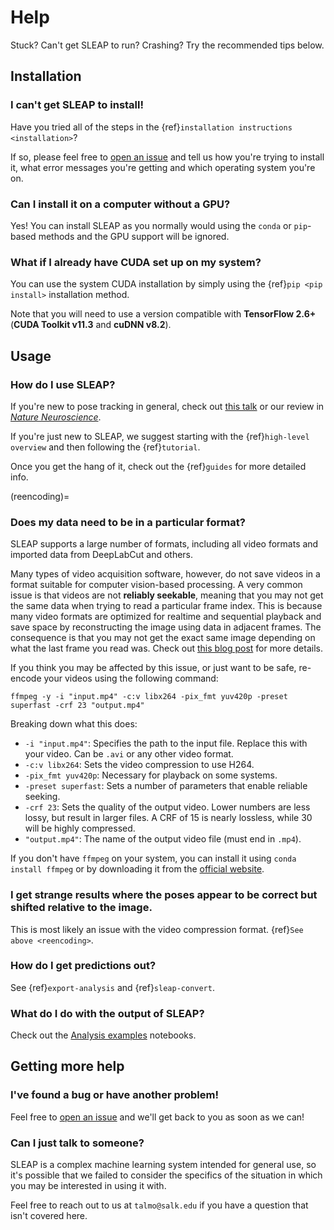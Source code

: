 # Help

Stuck? Can't get SLEAP to run? Crashing? Try the recommended tips below.


## Installation

### I can't get SLEAP to install!

Have you tried all of the steps in the {ref}`installation instructions <installation>`?

If so, please feel free to [open an issue](https://github.com/talmolab/sleap/issues) and tell us how you're trying to install it, what error messages you're getting and which operating system you're on.

### Can I install it on a computer without a GPU?

Yes! You can install SLEAP as you normally would using the `conda` or `pip`-based methods and the GPU support will be ignored.

### What if I already have CUDA set up on my system?

You can use the system CUDA installation by simply using the {ref}`pip <pip install>` installation method.

Note that you will need to use a version compatible with **TensorFlow 2.6+** (**CUDA Toolkit v11.3** and **cuDNN v8.2**).


## Usage

### How do I use SLEAP?

If you're new to pose tracking in general, check out [this talk](https://cbmm.mit.edu/video/decoding-animal-behavior-through-pose-tracking) or our review in *[Nature Neuroscience](https://rdcu.be/caH3H)*.

If you're just new to SLEAP, we suggest starting with the {ref}`high-level overview` and then following the {ref}`tutorial`.

Once you get the hang of it, check out the {ref}`guides` for more detailed info.

(reencoding)=

### Does my data need to be in a particular format?

SLEAP supports a large number of formats, including all video formats and imported data from DeepLabCut and others.

Many types of video acquisition software, however, do not save videos in a format suitable for computer vision-based processing. A very common issue is that videos are not **reliably seekable**, meaning that you may not get the same data when trying to read a particular frame index. This is because many video formats are optimized for realtime and sequential playback and save space by reconstructing the image using data in adjacent frames. The consequence is that you may not get the exact same image depending on what the last frame you read was. Check out [this blog post](http://blog.loopbio.com/video-io-1-introduction.html) for more details.

If you think you may be affected by this issue, or just want to be safe, re-encode your videos using the following command:

```
ffmpeg -y -i "input.mp4" -c:v libx264 -pix_fmt yuv420p -preset superfast -crf 23 "output.mp4"
```

Breaking down what this does:

- `-i "input.mp4"`: Specifies the path to the input file. Replace this with your video. Can be `.avi` or any other video format.
- `-c:v libx264`: Sets the video compression to use H264.
- `-pix_fmt yuv420p`: Necessary for playback on some systems.
- `-preset superfast`: Sets a number of parameters that enable reliable seeking.
- `-crf 23`: Sets the quality of the output video. Lower numbers are less lossy, but result in larger files. A CRF of 15 is nearly lossless, while 30 will be highly compressed.
- `"output.mp4"`: The name of the output video file (must end in `.mp4`).

If you don't have `ffmpeg` on your system, you can install it using `conda install ffmpeg` or by downloading it from the [official website](https://ffmpeg.org/download.html).

### I get strange results where the poses appear to be correct but shifted relative to the image.

This is most likely an issue with the video compression format. {ref}`See above <reencoding>`.

### How do I get predictions out?

See {ref}`export-analysis` and {ref}`sleap-convert`.

### What do I do with the output of SLEAP?

Check out the [Analysis examples](notebooks/Analysis_examples) notebooks.

## Getting more help

### I've found a bug or have another problem!

Feel free to [open an issue](https://github.com/talmolab/sleap/issues) and we'll get back to you as soon as we can!

### Can I just talk to someone?

SLEAP is a complex machine learning system intended for general use, so it's possible that we failed to consider the specifics of the situation in which you may be interested in using it with.

Feel free to reach out to us at `talmo@salk.edu` if you have a question that isn't covered here.